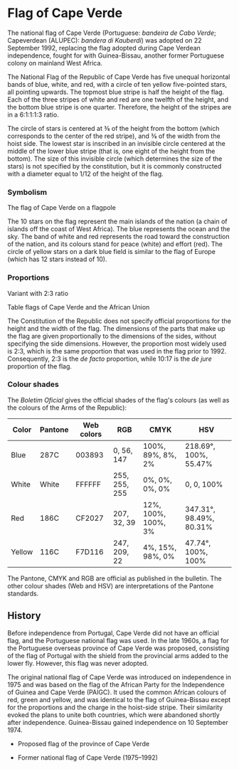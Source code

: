 # Flag of Cape Verde

The national flag of Cape Verde (Portuguese: *bandeira de Cabo Verde*; Capeverdean (ALUPEC): *bandera di Kauberdi*) was adopted on 22 September 1992, replacing the flag adopted during Cape Verdean independence, fought for with Guinea-Bissau, another former Portuguese colony on mainland West Africa.

The National Flag of the Republic of Cape Verde has five unequal horizontal bands of blue, white, and red, with a circle of ten yellow five-pointed stars, all pointing upwards. The topmost blue stripe is half the height of the flag. Each of the three stripes of white and red are one twelfth of the height, and the bottom blue stripe is one quarter. Therefore, the height of the stripes are in a 6:1:1:1:3 ratio.

The circle of stars is centered at 3⁄8 of the height from the bottom (which corresponds to the center of the red stripe), and 3⁄8 of the width from the hoist side. The lowest star is inscribed in an invisible circle centered at the middle of the lower blue stripe (that is, one eight of the height from the bottom). The size of this invisible circle (which determines the size of the stars) is not specified by the constitution, but it is commonly constructed with a diameter equal to 1/12 of the height of the flag.

### Symbolism

The flag of Cape Verde on a flagpole

The 10 stars on the flag represent the main islands of the nation (a chain of islands off the coast of West Africa). The blue represents the ocean and the sky. The band of white and red represents the road toward the construction of the nation, and its colours stand for peace (white) and effort (red). The circle of yellow stars on a dark blue field is similar to the flag of Europe (which has 12 stars instead of 10).

### Proportions

Variant with 2:3 ratio

Table flags of Cape Verde and the African Union

The Constitution of the Republic does not specify official proportions for the height and the width of the flag. The dimensions of the parts that make up the flag are given proportionally to the dimensions of the sides, without specifying the side dimensions. However, the proportion most widely used is 2:3, which is the same proportion that was used in the flag prior to 1992. Consequently, 2:3 is the *de facto* proportion, while 10:17 is the *de jure* proportion of the flag.

### Colour shades

The *Boletim Oficial* gives the official shades of the flag's colours (as well as the colours of the Arms of the Republic):

| Color  | Pantone | Web colors | RGB           | CMYK                | HSV                     |
| ------ | ------- | ---------- | ------------- | ------------------- | ----------------------- |
| Blue   | 287C    | 003893     | 0, 56, 147    | 100%, 89%, 8%, 2%   | 218.69°, 100%, 55.47%   |
| White  | White   | FFFFFF     | 255, 255, 255 | 0%, 0%, 0%, 0%      | 0, 0, 100%              |
| Red    | 186C    | CF2027     | 207, 32, 39   | 12%, 100%, 100%, 3% | 347.31°, 98.49%, 80.31% |
| Yellow | 116C    | F7D116     | 247, 209, 22  | 4%, 15%, 98%, 0%    | 47.74°, 100%, 100%      |

The Pantone, CMYK and RGB are official as published in the bulletin. The other colour shades (Web and HSV) are interpretations of the Pantone standards.

## History

Before independence from Portugal, Cape Verde did not have an official flag, and the Portuguese national flag was used. In the late 1960s, a flag for the Portuguese overseas province of Cape Verde was proposed, consisting of the flag of Portugal with the shield from the provincial arms added to the lower fly. However, this flag was never adopted.

The original national flag of Cape Verde was introduced on independence in 1975 and was based on the flag of the African Party for the Independence of Guinea and Cape Verde (PAIGC). It used the common African colours of red, green and yellow, and was identical to the flag of Guinea-Bissau except for the proportions and the charge in the hoist-side stripe. Their similarity evoked the plans to unite both countries, which were abandoned shortly after independence. Guinea-Bissau gained independence on 10 September 1974.

- Proposed flag of the province of Cape Verde

- Former national flag of Cape Verde (1975–1992)
